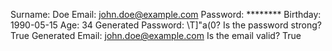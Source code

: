 Surname: Doe
Email: john.doe@example.com
Password: ********
Birthday: 1990-05-15
Age: 34
Generated Password: \T]"a(0?
Is the password strong? True
Generated Email: john.doe@example.com
Is the email valid? True
